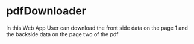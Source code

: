 # pdfDownloader

In this Web App User can download the front side data on the page 1
and the backside data on the page two of the pdf
